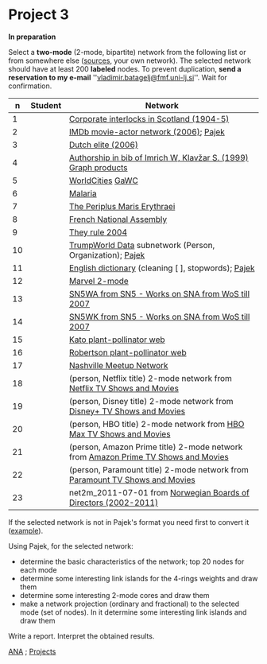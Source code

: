 # Project 3

**In preparation**


Select a **two-mode** (2-mode, bipartite) network from the following list or from somewhere else ([sources](http://vladowiki.fmf.uni-lj.si/doku.php?id=pajek:ev:pde:sources), your own network). The selected network should have at least 200 **labeled** nodes. To prevent duplication, **send a reservation to my e-mail** ''vladimir.batagelj@fmf.uni-lj.si''. Wait for confirmation.

|  n | Student    | Network  |
|----|-------------------|-------------------|
|  1 |   | [Corporate interlocks in Scotland (1904-5)](http://vlado.fmf.uni-lj.si/pub/networks/data/esna/scotland.htm)    |
|  2 |   | [IMDb movie-actor network (2006)](http://mozart.diei.unipg.it/gdcontest/contest2005/gdevolving2005.html); [Pajek](http://vlado.fmf.uni-lj.si/pub/networks/data/GD/gd05/imdb.zip)   |
|  3 |   | [Dutch elite (2006)](http://vlado.fmf.uni-lj.si/pub/networks/data/2mode/DutchElite.htm)   |
|  4 |   | [Authorship in bib of Imrich W, Klavžar S. (1999) Graph products](http://vlado.fmf.uni-lj.si/pub/networks/data/2mode/Sandi/Sandi.htm)    |
|  5 |   | [WorldCities](http://vlado.fmf.uni-lj.si/pub/networks/data/mix/mixed.htm) [GaWC](https://www.lboro.ac.uk/microsites/geography/gawc/data.html)   |  
|  6 |   | [Malaria](http://vladowiki.fmf.uni-lj.si/doku.php?id=pajek:data:conv#malaria)   | 
|  7 |   | [The Periplus Maris Erythraei](https://bora.uib.no/bora-xmlui/handle/1956/11470)   |
|  8 |   | [French National Assembly](https://netset.telecom-paris.fr/pages/national_assembly.html)   |
|  9 |   | [They rule 2004](http://vladowiki.fmf.uni-lj.si/doku.php?id=pajek:nets:mix:trule) |
| 10 |   | [TrumpWorld Data](https://github.com/BuzzFeedNews/trumpworld) subnetwork (Person, Organization); [Pajek](http://vladowiki.fmf.uni-lj.si/doku.php?id=pajek:data:link:trump) |
| 11 |   | [English dictionary](https://www.kaggle.com/datasets/bfbarry/dictionary-graph) (cleaning [ ], stopwords); [Pajek](http://vladowiki.fmf.uni-lj.si/doku.php?id=pajek:data:link:dict)    |
| 12 |   | [Marvel 2-mode](http://vladowiki.fmf.uni-lj.si/doku.php?id=pajek:nets:mix:marvel) |
| 13 |   | [SN5WA from SN5 - Works on SNA from WoS till 2007](http://vladowiki.fmf.uni-lj.si/doku.php?id=pajek:data:link:sn5) |
| 14 |   | [SN5WK from SN5 - Works on SNA from WoS till 2007](http://vladowiki.fmf.uni-lj.si/doku.php?id=pajek:data:link:sn5) |
| 15 |   | [Kato plant-pollinator web](https://networks.skewed.de/net/plant_pol_kato) |
| 16 |   | [Robertson plant-pollinator web](https://networks.skewed.de/net/plant_pol_robertson) |
| 17 |   | [Nashville Meetup Network](https://www.kaggle.com/datasets/stkbailey/nashville-meetup) |
| 18 |   | (person, Netflix title) 2-mode network from [Netflix TV Shows and Movies](https://www.kaggle.com/datasets/victorsoeiro/netflix-tv-shows-and-movies) |
| 19 |   | (person, Disney title) 2-mode network from [Disney+ TV Shows and Movies](https://www.kaggle.com/datasets/victorsoeiro/disney-tv-shows-and-movies) |
| 20 |   | (person, HBO title) 2-mode network from [HBO Max TV Shows and Movies](https://www.kaggle.com/datasets/victorsoeiro/hbo-max-tv-shows-and-movies) |
| 21 |   | (person, Amazon Prime title) 2-mode network from [Amazon Prime TV Shows and Movies](https://www.kaggle.com/datasets/victorsoeiro/amazon-prime-tv-shows-and-movies) |
| 22 |   | (person, Paramount title) 2-mode network from [Paramount TV Shows and Movies](https://www.kaggle.com/datasets/victorsoeiro/paramount-tv-shows-and-movies) |
| 23 |   | net2m_2011-07-01 from [Norwegian Boards of Directors (2002-2011)](https://networks.skewed.de/net/board_directors) |


If the selected network is not in Pajek's format you need first to convert it ([example](http://vladowiki.fmf.uni-lj.si/doku.php?id=ru:hse:rnet:hints)).

Using Pajek, for the selected network:

  - determine the basic characteristics of the network; top 20 nodes for each mode
  - determine some interesting link islands for the  4-rings weights and draw them
  - determine some interesting 2-mode cores and draw them
  - make a network projection (ordinary and fractional) to the selected mode (set of nodes). In it determine some interesting link islands and draw them

Write a report. Interpret the obtained results.



[ANA](../README.md) ; [Projects](Projects.md)
